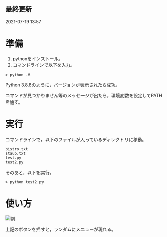 ## 最終更新
2021-07-19 13:57

# 準備

1. pythonをインストール。
2. コマンドラインで以下を入力。
```
> python -V  
```
Python 3.8.8のように，バージョンが表示されたら成功。

コマンドが見つかりません等のメッセージが出たら，環境変数を設定してPATHを通す。

# 実行
コマンドラインで，以下のファイルが入っているディレクトリに移動。
```
bistro.txt
staub.txt
test.py
test2.py
```
そのあと，以下を実行。
```
> python test2.py
```

# 使い方
![例](https://user-images.githubusercontent.com/35482155/126108072-faae0ffc-200e-4c32-b1e0-5abed0d18dc7.jpg)

上記のボタンを押すと，ランダムにメニューが現れる。
